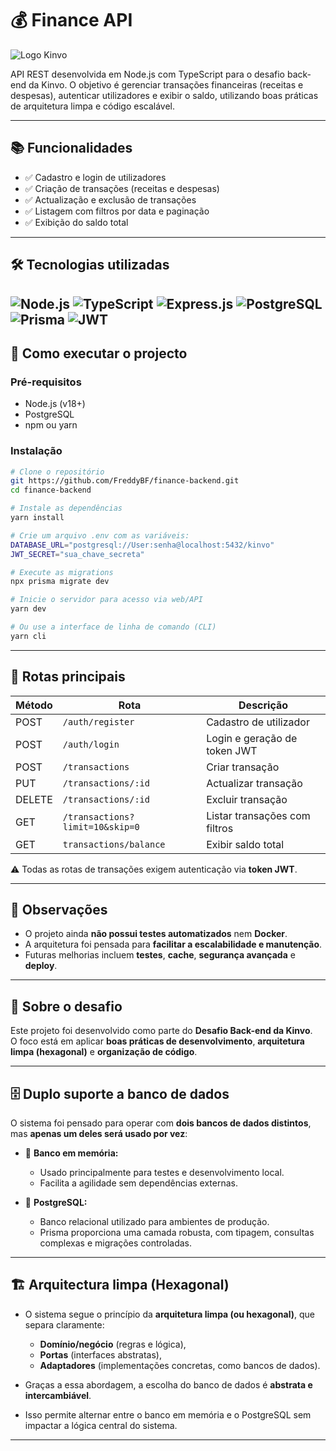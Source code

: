 # 💰 Finance API

![Logo Kinvo](https://github.com/cbfranca/kinvo-front-end-test/blob/master/logo.svg)

API REST desenvolvida em Node.js com TypeScript para o desafio back-end da Kinvo. O objetivo é gerenciar transações financeiras (receitas e despesas), autenticar utilizadores e exibir o saldo, utilizando boas práticas de arquitetura limpa e código escalável.

---
## 📚 Funcionalidades

- ✅ Cadastro e login de utilizadores
- ✅ Criação de transações (receitas e despesas)
- ✅ Actualização e exclusão de transações
- ✅ Listagem com filtros por data e paginação
- ✅ Exibição do saldo total

---

## 🛠️ Tecnologias utilizadas

![Node.js](https://img.shields.io/badge/Node.js-339933?style=for-the-badge&logo=node.js&logoColor=white)
![TypeScript](https://img.shields.io/badge/TypeScript-3178C6?style=for-the-badge&logo=typescript&logoColor=white)
![Express.js](https://img.shields.io/badge/Express.js-000000?style=for-the-badge&logo=express&logoColor=white)
![PostgreSQL](https://img.shields.io/badge/PostgreSQL-4169E1?style=for-the-badge&logo=postgresql&logoColor=white)
![Prisma](https://img.shields.io/badge/Prisma-2D3748?style=for-the-badge&logo=prisma&logoColor=white)
![JWT](https://img.shields.io/badge/JWT-000000?style=for-the-badge&logo=jsonwebtokens&logoColor=white)
---

## 🚀 Como executar o projecto

### Pré-requisitos
- Node.js (v18+)
- PostgreSQL
- npm ou yarn

### Instalação

```bash
# Clone o repositório
git https://github.com/FreddyBF/finance-backend.git
cd finance-backend

# Instale as dependências
yarn install

# Crie um arquivo .env com as variáveis:
DATABASE_URL="postgresql://User:senha@localhost:5432/kinvo"
JWT_SECRET="sua_chave_secreta"

# Execute as migrations
npx prisma migrate dev

# Inicie o servidor para acesso via web/API
yarn dev

# Ou use a interface de linha de comando (CLI)
yarn cli

```
---

## 📮 Rotas principais

| Método | Rota                | Descrição                           |
|--------|---------------------|-------------------------------------|
| POST   | `/auth/register`    | Cadastro de utilizador                 |
| POST   | `/auth/login`       | Login e geração de token JWT        |
| POST   | `/transactions`     | Criar transação                  |
| PUT    | `/transactions/:id` | Actualizar transação              |
| DELETE | `/transactions/:id` | Excluir transação                |
| GET    | `/transactions?limit=10&skip=0`     | Listar transações com filtros    |
| GET    | `transactions/balance`          | Exibir saldo total                  |

⚠️ Todas as rotas de transações exigem autenticação via **token JWT**.

---

## 📌 Observações
- O projeto ainda **não possui testes automatizados** nem **Docker**.  
- A arquitetura foi pensada para **facilitar a escalabilidade e manutenção**.  
- Futuras melhorias incluem **testes**, **cache**, **segurança avançada** e **deploy**.  

---

## 🧠 Sobre o desafio

Este projeto foi desenvolvido como parte do **Desafio Back-end da Kinvo**.  
O foco está em aplicar **boas práticas de desenvolvimento**, **arquitetura limpa (hexagonal)** e **organização de código**.

---

## 🗄️ Duplo suporte a banco de dados

O sistema foi pensado para operar com **dois bancos de dados distintos**, mas **apenas um deles será usado por vez**:

- 🔹 **Banco em memória:**  
  - Usado principalmente para testes e desenvolvimento local.  
  - Facilita a agilidade sem dependências externas.

- 🔹 **PostgreSQL:**  
  - Banco relacional utilizado para ambientes de produção.   
  - Prisma proporciona uma camada robusta, com tipagem, consultas complexas e migrações controladas.

---

## 🏗️ Arquitectura limpa (Hexagonal)

- O sistema segue o princípio da **arquitetura limpa (ou hexagonal)**, que separa claramente:  
  - **Domínio/negócio** (regras e lógica),  
  - **Portas** (interfaces abstratas),  
  - **Adaptadores** (implementações concretas, como bancos de dados).

- Graças a essa abordagem, a escolha do banco de dados é **abstrata e intercambiável**.  
- Isso permite alternar entre o banco em memória e o PostgreSQL sem impactar a lógica central do sistema.

---


